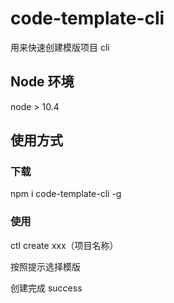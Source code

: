 # code-template-cli

用来快速创建模版项目 cli

## Node 环境

node > 10.4

## 使用方式

### 下载

npm i code-template-cli -g

### 使用

ctl create xxx（项目名称）

按照提示选择模版

创建完成 success